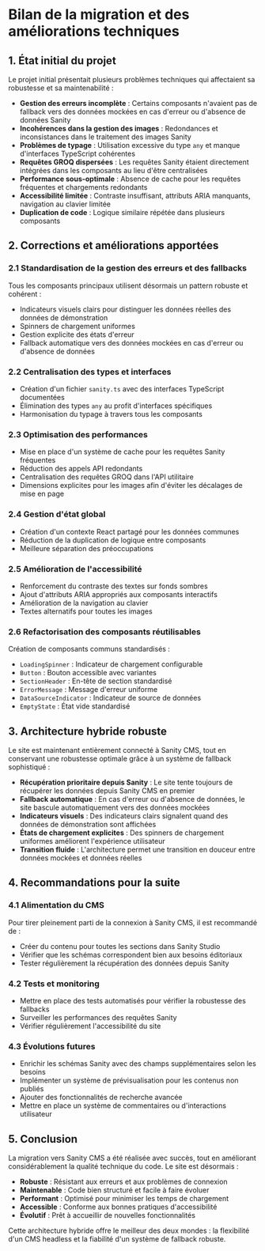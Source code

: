 # Bilan de la migration et des améliorations techniques

## 1. État initial du projet

Le projet initial présentait plusieurs problèmes techniques qui affectaient sa robustesse et sa maintenabilité :

- **Gestion des erreurs incomplète** : Certains composants n'avaient pas de fallback vers des données mockées en cas d'erreur ou d'absence de données Sanity
- **Incohérences dans la gestion des images** : Redondances et inconsistances dans le traitement des images Sanity
- **Problèmes de typage** : Utilisation excessive du type `any` et manque d'interfaces TypeScript cohérentes
- **Requêtes GROQ dispersées** : Les requêtes Sanity étaient directement intégrées dans les composants au lieu d'être centralisées
- **Performance sous-optimale** : Absence de cache pour les requêtes fréquentes et chargements redondants
- **Accessibilité limitée** : Contraste insuffisant, attributs ARIA manquants, navigation au clavier limitée
- **Duplication de code** : Logique similaire répétée dans plusieurs composants

## 2. Corrections et améliorations apportées

### 2.1 Standardisation de la gestion des erreurs et des fallbacks

Tous les composants principaux utilisent désormais un pattern robuste et cohérent :
- Indicateurs visuels clairs pour distinguer les données réelles des données de démonstration
- Spinners de chargement uniformes
- Gestion explicite des états d'erreur
- Fallback automatique vers des données mockées en cas d'erreur ou d'absence de données

### 2.2 Centralisation des types et interfaces

- Création d'un fichier `sanity.ts` avec des interfaces TypeScript documentées
- Élimination des types `any` au profit d'interfaces spécifiques
- Harmonisation du typage à travers tous les composants

### 2.3 Optimisation des performances

- Mise en place d'un système de cache pour les requêtes Sanity fréquentes
- Réduction des appels API redondants
- Centralisation des requêtes GROQ dans l'API utilitaire
- Dimensions explicites pour les images afin d'éviter les décalages de mise en page

### 2.4 Gestion d'état global

- Création d'un contexte React partagé pour les données communes
- Réduction de la duplication de logique entre composants
- Meilleure séparation des préoccupations

### 2.5 Amélioration de l'accessibilité

- Renforcement du contraste des textes sur fonds sombres
- Ajout d'attributs ARIA appropriés aux composants interactifs
- Amélioration de la navigation au clavier
- Textes alternatifs pour toutes les images

### 2.6 Refactorisation des composants réutilisables

Création de composants communs standardisés :
- `LoadingSpinner` : Indicateur de chargement configurable
- `Button` : Bouton accessible avec variantes
- `SectionHeader` : En-tête de section standardisé
- `ErrorMessage` : Message d'erreur uniforme
- `DataSourceIndicator` : Indicateur de source de données
- `EmptyState` : État vide standardisé

## 3. Architecture hybride robuste

Le site est maintenant entièrement connecté à Sanity CMS, tout en conservant une robustesse optimale grâce à un système de fallback sophistiqué :

- **Récupération prioritaire depuis Sanity** : Le site tente toujours de récupérer les données depuis Sanity CMS en premier
- **Fallback automatique** : En cas d'erreur ou d'absence de données, le site bascule automatiquement vers des données mockées
- **Indicateurs visuels** : Des indicateurs clairs signalent quand des données de démonstration sont affichées
- **États de chargement explicites** : Des spinners de chargement uniformes améliorent l'expérience utilisateur
- **Transition fluide** : L'architecture permet une transition en douceur entre données mockées et données réelles

## 4. Recommandations pour la suite

### 4.1 Alimentation du CMS

Pour tirer pleinement parti de la connexion à Sanity CMS, il est recommandé de :
- Créer du contenu pour toutes les sections dans Sanity Studio
- Vérifier que les schémas correspondent bien aux besoins éditoriaux
- Tester régulièrement la récupération des données depuis Sanity

### 4.2 Tests et monitoring

- Mettre en place des tests automatisés pour vérifier la robustesse des fallbacks
- Surveiller les performances des requêtes Sanity
- Vérifier régulièrement l'accessibilité du site

### 4.3 Évolutions futures

- Enrichir les schémas Sanity avec des champs supplémentaires selon les besoins
- Implémenter un système de prévisualisation pour les contenus non publiés
- Ajouter des fonctionnalités de recherche avancée
- Mettre en place un système de commentaires ou d'interactions utilisateur

## 5. Conclusion

La migration vers Sanity CMS a été réalisée avec succès, tout en améliorant considérablement la qualité technique du code. Le site est désormais :

- **Robuste** : Résistant aux erreurs et aux problèmes de connexion
- **Maintenable** : Code bien structuré et facile à faire évoluer
- **Performant** : Optimisé pour minimiser les temps de chargement
- **Accessible** : Conforme aux bonnes pratiques d'accessibilité
- **Évolutif** : Prêt à accueillir de nouvelles fonctionnalités

Cette architecture hybride offre le meilleur des deux mondes : la flexibilité d'un CMS headless et la fiabilité d'un système de fallback robuste.
